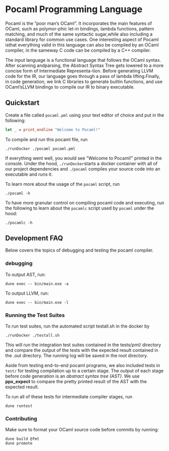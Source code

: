 # Pocaml Programming Language

Pocaml is the ”poor man’s OCaml”.  It incorporates the main features of OCaml, such as polymor-phic let-in bindings, lambda functions, pattern matching, and much of the same syntactic sugar,while also including a standard library for common use cases.  One interesting aspect of Pocaml isthat everything valid in this language can also be compiled by an OCaml compiler, in the sameway C code can be compiled by a C++ compiler.

The input language is a functional language that follows the OCaml syntax.  After scanning andparsing, the Abstract Syntax Tree gets lowered to a more concise form of Intermediate Representa-tion.  Before generating LLVM code for the IR, our language goes through a pass of lambda lifting.Finally,  in  code  generation,  we  link  C  libraries  to  generate  builtin  functions,  and  use  OCaml’sLLVM bindings to compile our IR to binary executable.

## Quickstart

Create a file called `pocaml.pml` using your text editor of choice and put in the following:
```ocaml
let _ = print_endline "Welcome to Pocaml!"
```

To compile and run this pocaml file, run
```shell
./runDocker ./pocaml pocaml.pml
```

If everything went well, you would see "Welcome to Pocaml!" printed in the console. Under the hood, `./runDocker`starts a docker container with all of our project dependencies and `./pocaml` compiles your source code into an executable and runs it.

To learn more about the usage of the `pocaml` script, run
```shell
./pocaml -h
```

To have more granular control on compiling pocaml code and executing, run the following to learn about the `pocamlc` script used by `pocaml` under the hood:
```shell
./pocamlc -h
```

##  Development FAQ

Below covers the topics of debugging and testing the pocaml compiler.

### debugging

To output AST, run:
```shell
dune exec -- bin/main.exe -a
```

To output LLVM, run:
```shell
dune exec -- bin/main.exe -l
```

### Running the Test Suites

To run test suites, run the automated script testall.sh in the docker by
```shell
./runDocker ./testall.sh
```
This will run the integration test suites contained in the tests/pml/ directory
and compare the output of the tests with the expected result contained in the .out
directory.  The running log will be saved in the root directory.

Aside from testing end-to-end pocaml programs, we also included tests in `test/` for testing compilation up to a certain stage. The output of each stage before code generation is an *abstract syntax tree (AST)*. We use **ppx_expect** to compare the pretty printed result of the AST with the expected result.

To run all of these tests for intermediate compiler stages, run
```shell
dune runtest
```

### Contributing

Make sure to format your OCaml source code before commits by running:
```shell
dune build @fmt
dune promote
```
